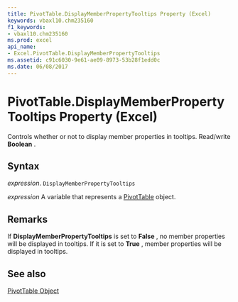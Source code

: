 ```yaml
---
title: PivotTable.DisplayMemberPropertyTooltips Property (Excel)
keywords: vbaxl10.chm235160
f1_keywords:
- vbaxl10.chm235160
ms.prod: excel
api_name:
- Excel.PivotTable.DisplayMemberPropertyTooltips
ms.assetid: c91c6030-9e61-ae09-8973-53b28f1edd0c
ms.date: 06/08/2017
---
```



# PivotTable.DisplayMemberPropertyTooltips Property (Excel)

Controls whether or not to display member properties in tooltips. Read/write  **Boolean** .


## Syntax

 _expression_. `DisplayMemberPropertyTooltips`

 _expression_ A variable that represents a [PivotTable](Excel.PivotTable.md) object.


## Remarks

If  **DisplayMemberPropertyTooltips** is set to **False** , no member properties will be displayed in tooltips. If it is set to **True** , member properties will be displayed in tooltips.


## See also


[PivotTable Object](Excel.PivotTable.md)


